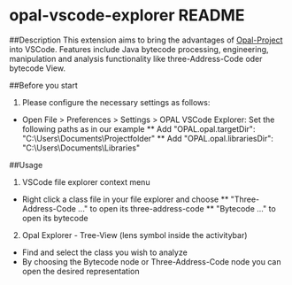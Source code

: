 # opal-vscode-explorer README
##Description
This extension aims to bring the advantages of [Opal-Project](http://www.opal-project.de/) into VSCode.
Features include Java bytecode processing, engineering, manipulation and analysis functionality like three-Address-Code oder bytecode View.

##Before you start
1. Please configure the necessary settings as follows:
* Open File > Preferences > Settings > OPAL VSCode Explorer: Set the following paths as in our example
** Add "OPAL.opal.targetDir": "C:\\Users\\Documents\\Projectfolder" 
** Add "OPAL.opal.librariesDir": "C:\\Users\\Documents\\Libraries"

##Usage
1. VSCode file explorer context menu
* Right click a class file in your file explorer and choose
** "Three-Address-Code ..." to open its three-address-code
** "Bytecode ..." to open its bytecode
2. Opal Explorer - Tree-View (lens symbol inside the activitybar)
* Find and select the class you wish to analyze
* By choosing the Bytecode node or Three-Address-Code node you can open the desired representation
